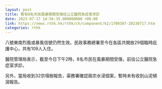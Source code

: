 ```yaml
---
layout: post
title: 暫有8名市民風暴期間受傷往公立醫院急症室求診
date: 2023-07-17 14:56:35.000000000 +08:00
link: https://news.rthk.hk/rthk/ch/component/k2/1709307-20230717.htm
categories: rthk
---
```


八號東南烈風或暴風信號仍然生效。民政事務總署至今在各區共開放29個臨時庇護中心，共有109人入住。

醫院管理局表示，截至今日下午2時，8名市民在風暴期間受傷，前往公立醫院急症室求診。

另外，當局收到32宗塌樹報告，渠務署確認兩宗水浸個案，暫時未有收到山泥傾瀉報告。
